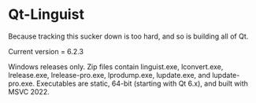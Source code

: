 Qt-Linguist
===========
Because tracking this sucker down is too hard, and so is building all of Qt.

Current version = 6.2.3

Windows releases only. Zip files contain linguist.exe, lconvert.exe, lrelease.exe, lrelease-pro.exe, lprodump.exe, lupdate.exe, and lupdate-pro.exe. Executables are static, 64-bit (starting with Qt 6.x), and built with MSVC 2022.
